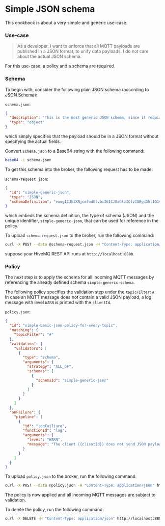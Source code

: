 # Simple JSON schema
This cookbook is about a very simple and generic use-case. 


### Use-case 
> As a developer, I want to enforce that all MQTT payloads are published in a JSON format, to unify data payloads. I do not care about the actual JSON schema.

For this use-case, a policy and a schema are required.


### Schema

To begin with, consider the following plain JSON schema (according to [JSON Schema](https://json-schema.org/)):

`schema.json`:
```json
{
  "description": "This is the most generic JSON schema, since it requires just a JSON object, nothing further specified",
  "type": "object"
}
```

which simply specifies that the payload should be in a JSON format without specifying the actual fields.

Convert `schema.json` to a Base64 string with the following command:

```bash
base64 -i schema.json
```

To get this schema into the broker, the following request has to be made:

`schema-request.json`:
```json
{
  "id": "simple-generic-json",
  "type": "JSON",
  "schemaDefinition": "ewogICJkZXNjcmlwdGlvbiI6ICJUaGlzIGlzIGEgdGhlIG1vc3QgZ2VuZXJpYyBKU09OIHNjaGVtYSwgc2luY2UgaXQgcmVxdWlyZXMganVzdCBhIEpTT04sIG5vdGhpbmcgZnVydGhlciBzcGVjaWZpZWQiLAogICJ0eXBlIjogIm9iamVjdCIKfQ=="
}
```

which embeds the schema definition, the type of schema (JSON) and the unique identifier, `simple-generic-json`, that can be used for reference in the policy.

To upload `schema-request.json` to the broker, run the following command: 

```bash
curl -X POST --data @schema-request.json -H "Content-Type: application/json" http://localhost:8888/api/v1/data-validation/schemas
```

suppose your HiveMQ REST API runs at `http://localhost:8888`.


### Policy
The next step is to apply the schema for all incoming MQTT messages by referencing the already defined schema `simple-generic-schema`.

The following policy specifies the validation step under the `topicFilter`: `#`.  In case an MQTT message does not contain a valid JSON payload, a log message with level `WARN` is printed with the `clientId`.

`policy.json`:
```json
{
  "id": "simple-basic-json-policy-for-every-topic",
  "matching": {
    "topicFilter": "#"
  },
  "validation": {
    "validators": [
      {
        "type": "schema",
        "arguments": {
          "strategy": "ALL_OF",
          "schemas": [
            {
              "schemaId": "simple-generic-json"
            }
          ]
        }
      }
    ]
  },
  "onFailure": {
    "pipeline": [
      {
        "id": "logFailiure",
        "functionId": "log",
        "arguments": {
          "level": "WARN",
          "message": "The client {{clientId}} does not send JSON payloads. The message will be dropped."
        }
      }
    ]
  }
}

```

To upload `policy.json` to the broker, run the following command:
```bash
curl -X POST --data @policy.json -H "Content-Type: application/json" http://localhost:8888/api/v1/data-validation/policies
```

The policy is now applied and all incoming MQTT messages are subject to validation.

To delete the policy, run the following command:

```bash
curl -X DELETE -H "Content-Type: application/json" http://localhost:8888/api/v1/data-validation/policies/simple-basic-json-policy-for-every-topic
```
